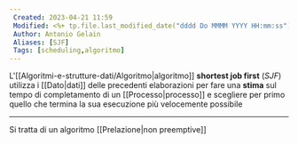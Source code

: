 ```yaml
---
 Created: 2023-04-21 11:59
 Modified: <%+ tp.file.last_modified_date("dddd Do MMMM YYYY HH:mm:ss") %>
 Author: Antonio Gelain
 Aliases: [SJF]
 Tags: [scheduling,algoritmo]
---
```


L'[[Algoritmi-e-strutture-dati/Algoritmo|algoritmo]] **shortest job first** (*SJF*) utilizza i [[Dato|dati]] delle precedenti elaborazioni per fare una **stima** sul tempo di completamento di un [[Processo|processo]] e scegliere per primo quello che termina la sua esecuzione più velocemente possibile

---

Si tratta di un algoritmo [[Prelazione|non preemptive]]
